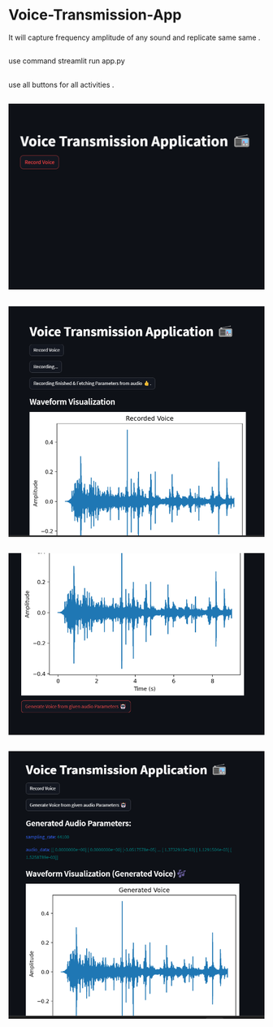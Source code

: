 # Voice-Transmission-App
It will capture frequency amplitude of any sound and replicate same same .
##
use command streamlit run app.py 
##
use all buttons for all activities .
##
![Alt Text](images/1.png)
##
![Alt Text](images/2.png)
##
![Alt Text](images/3.png)
##
![Alt Text](images/4.png) 
